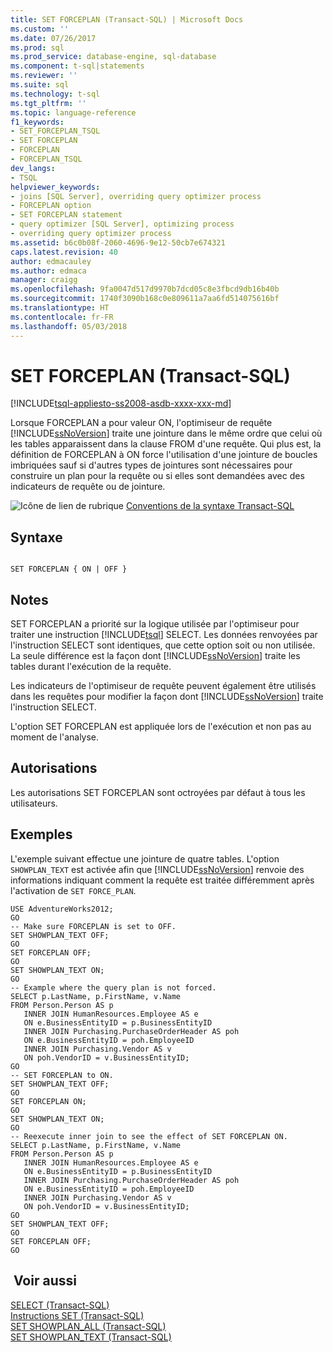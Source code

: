 ```yaml
---
title: SET FORCEPLAN (Transact-SQL) | Microsoft Docs
ms.custom: ''
ms.date: 07/26/2017
ms.prod: sql
ms.prod_service: database-engine, sql-database
ms.component: t-sql|statements
ms.reviewer: ''
ms.suite: sql
ms.technology: t-sql
ms.tgt_pltfrm: ''
ms.topic: language-reference
f1_keywords:
- SET_FORCEPLAN_TSQL
- SET FORCEPLAN
- FORCEPLAN
- FORCEPLAN_TSQL
dev_langs:
- TSQL
helpviewer_keywords:
- joins [SQL Server], overriding query optimizer process
- FORCEPLAN option
- SET FORCEPLAN statement
- query optimizer [SQL Server], optimizing process
- overriding query optimizer process
ms.assetid: b6c0b08f-2060-4696-9e12-50cb7e674321
caps.latest.revision: 40
author: edmacauley
ms.author: edmaca
manager: craigg
ms.openlocfilehash: 9fa0047d517d9970b7dcd05c8e3fbcd9db16b40b
ms.sourcegitcommit: 1740f3090b168c0e809611a7aa6fd514075616bf
ms.translationtype: HT
ms.contentlocale: fr-FR
ms.lasthandoff: 05/03/2018
---
```

# <a name="set-forceplan-transact-sql"></a>SET FORCEPLAN (Transact-SQL)
[!INCLUDE[tsql-appliesto-ss2008-asdb-xxxx-xxx-md](../../includes/tsql-appliesto-ss2008-asdb-xxxx-xxx-md.md)]

  Lorsque FORCEPLAN a pour valeur ON, l'optimiseur de requête [!INCLUDE[ssNoVersion](../../includes/ssnoversion-md.md)] traite une jointure dans le même ordre que celui où les tables apparaissent dans la clause FROM d'une requête. Qui plus est, la définition de FORCEPLAN à ON force l'utilisation d'une jointure de boucles imbriquées sauf si d'autres types de jointures sont nécessaires pour construire un plan pour la requête ou si elles sont demandées avec des indicateurs de requête ou de jointure.  
  
 ![Icône de lien de rubrique](../../database-engine/configure-windows/media/topic-link.gif "Icône lien de rubrique") [Conventions de la syntaxe Transact-SQL](../../t-sql/language-elements/transact-sql-syntax-conventions-transact-sql.md)  
  
## <a name="syntax"></a>Syntaxe  
  
```  
  
SET FORCEPLAN { ON | OFF }  
```  
  
## <a name="remarks"></a>Notes   
 SET FORCEPLAN a priorité sur la logique utilisée par l'optimiseur pour traiter une instruction [!INCLUDE[tsql](../../includes/tsql-md.md)] SELECT. Les données renvoyées par l'instruction SELECT sont identiques, que cette option soit ou non utilisée. La seule différence est la façon dont [!INCLUDE[ssNoVersion](../../includes/ssnoversion-md.md)] traite les tables durant l'exécution de la requête.  
  
 Les indicateurs de l'optimiseur de requête peuvent également être utilisés dans les requêtes pour modifier la façon dont [!INCLUDE[ssNoVersion](../../includes/ssnoversion-md.md)] traite l'instruction SELECT.  
  
 L'option SET FORCEPLAN est appliquée lors de l'exécution et non pas au moment de l'analyse.  
  
## <a name="permissions"></a>Autorisations  
 Les autorisations SET FORCEPLAN sont octroyées par défaut à tous les utilisateurs.  
  
## <a name="examples"></a>Exemples  
 L'exemple suivant effectue une jointure de quatre tables. L'option `SHOWPLAN_TEXT` est activée afin que [!INCLUDE[ssNoVersion](../../includes/ssnoversion-md.md)] renvoie des informations indiquant comment la requête est traitée différemment après l'activation de `SET FORCE_PLAN`.  
  
```  
USE AdventureWorks2012;  
GO  
-- Make sure FORCEPLAN is set to OFF.  
SET SHOWPLAN_TEXT OFF;  
GO  
SET FORCEPLAN OFF;  
GO  
SET SHOWPLAN_TEXT ON;  
GO  
-- Example where the query plan is not forced.  
SELECT p.LastName, p.FirstName, v.Name  
FROM Person.Person AS p  
   INNER JOIN HumanResources.Employee AS e  
   ON e.BusinessEntityID = p.BusinessEntityID  
   INNER JOIN Purchasing.PurchaseOrderHeader AS poh  
   ON e.BusinessEntityID = poh.EmployeeID  
   INNER JOIN Purchasing.Vendor AS v  
   ON poh.VendorID = v.BusinessEntityID;  
GO  
-- SET FORCEPLAN to ON.  
SET SHOWPLAN_TEXT OFF;  
GO  
SET FORCEPLAN ON;  
GO  
SET SHOWPLAN_TEXT ON;  
GO  
-- Reexecute inner join to see the effect of SET FORCEPLAN ON.  
SELECT p.LastName, p.FirstName, v.Name  
FROM Person.Person AS p  
   INNER JOIN HumanResources.Employee AS e   
   ON e.BusinessEntityID = p.BusinessEntityID  
   INNER JOIN Purchasing.PurchaseOrderHeader AS poh  
   ON e.BusinessEntityID = poh.EmployeeID  
   INNER JOIN Purchasing.Vendor AS v  
   ON poh.VendorID = v.BusinessEntityID;  
GO  
SET SHOWPLAN_TEXT OFF;  
GO  
SET FORCEPLAN OFF;  
GO  
```  
  
## <a name="see-also"></a> Voir aussi  
 [SELECT &#40;Transact-SQL&#41;](../../t-sql/queries/select-transact-sql.md)   
 [Instructions SET &#40;Transact-SQL&#41;](../../t-sql/statements/set-statements-transact-sql.md)   
 [SET SHOWPLAN_ALL &#40;Transact-SQL&#41;](../../t-sql/statements/set-showplan-all-transact-sql.md)   
 [SET SHOWPLAN_TEXT &#40;Transact-SQL&#41;](../../t-sql/statements/set-showplan-text-transact-sql.md)  
  
  
